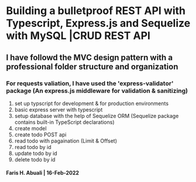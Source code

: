 # Building a bulletproof REST API with Typescript, Express.js and Sequelize with MySQL |CRUD REST API
## I have followd the MVC design pattern with a professional folder structure and organization
### For requests valiation, I have used the 'express-validator' package (An express.js middleware for validation & sanitizing)

1. set up typscript for development & for production environments
2. basic express server with typescript
3. setup database with the help of Sequelize ORM (Sequelize package contains built-in TypeScript declarations)
4. create model
5. create todo POST api
6. read todo with pagaination (Limit & Offset)
7. read todo by id
8. update todo by id
9. delete todo by id

#### Faris H. Abuali | 16-Feb-2022
